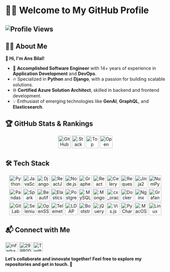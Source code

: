 # 👨‍💻 Welcome to My GitHub Profile  

![Profile Views](https://komarev.com/ghpvc/?username=YourGitHubUsername&label=Profile%20Views&color=0e75b6&style=flat) 
---

## 🧑‍💼 About Me  
**👋 Hi, I'm Ans Bilal!**  
- 🚀 **Accomplished Software Engineer** with 14+ years of experience in **Application Development** and **DevOps**.  
- 🔥 Specialized in **Python** and **Django**, with a passion for building scalable solutions.  
- 🌐 **Certified Azure Solution Architect**, skilled in backend and frontend development.  
- 💡 Enthusiast of emerging technologies like **GenAI**, **GraphQL**, and **Elasticsearch**.

## 🏆 GitHub Stats & Rankings  

<p align="center">
  <img src="https://img.shields.io/badge/GitHub%20Rank-Top%205%25-brightgreen?style=for-the-badge" alt="GitHub Rank" height="40" />
  <img src="https://img.shields.io/badge/Stack%20Overflow%20Reputation-10k+-orange?style=for-the-badge" alt="Stack Overflow Reputation" height="40" />
  <img src="https://img.shields.io/badge/Top%20Python%20Developer%20Badge-💻-blue?style=for-the-badge" alt="Top Python Developer" height="40" />
  <img src="https://img.shields.io/badge/Open%20Source%20Contributor-Active-blueviolet?style=for-the-badge" alt="Open Source Contributor" height="40" />
</p>

## 🛠️ Tech Stack  

<p align="center">
  <!-- Languages -->
  <img src="https://img.shields.io/badge/Python-3776AB?style=for-the-badge&logo=python&logoColor=white" alt="Python" height="40" />
  <img src="https://img.shields.io/badge/JavaScript-F7DF1E?style=for-the-badge&logo=javascript&logoColor=black" alt="JavaScript" height="40" />

  <!-- Frameworks -->
  <img src="https://img.shields.io/badge/Django-092E20?style=for-the-badge&logo=django&logoColor=white" alt="Django" height="40" />
  <img src="https://img.shields.io/badge/React-20232A?style=for-the-badge&logo=react&logoColor=61DAFB" alt="ReactJS" height="40" />
  <img src="https://img.shields.io/badge/Node.js-339933?style=for-the-badge&logo=nodedotjs&logoColor=white" alt="Node.js" height="40" />
  <img src="https://img.shields.io/badge/Graphene-FFFFFF?style=for-the-badge&logo=graphql&logoColor=blue" alt="Graphene" height="40" />
  <img src="https://img.shields.io/badge/React%20Native-61DAFB?style=for-the-badge&logo=react&logoColor=black" alt="React Native" height="40" />
  <img src="https://img.shields.io/badge/Celery-37814A?style=for-the-badge&logo=celery&logoColor=white" alt="Celery" height="40" />
  
  <!-- Libraries -->
  <img src="https://img.shields.io/badge/Requests-008080?style=for-the-badge&logo=python&logoColor=white" alt="Requests" height="40" />
  <img src="https://img.shields.io/badge/Jinja2-B41717?style=for-the-badge&logo=jinja&logoColor=white" alt="Jinja2" height="40" />
  <img src="https://img.shields.io/badge/NumPy-013243?style=for-the-badge&logo=numpy&logoColor=white" alt="NumPy" height="40" />
  <img src="https://img.shields.io/badge/Pandas-150458?style=for-the-badge&logo=pandas&logoColor=white" alt="Pandas" height="40" />
  <img src="https://img.shields.io/badge/Spark-E25A1C?style=for-the-badge&logo=apachespark&logoColor=white" alt="Spark" height="40" />
  <img src="https://img.shields.io/badge/Beautiful%20Soup-4B0082?style=for-the-badge&logo=python&logoColor=white" alt="Beautiful Soup" height="40" />
  <img src="https://img.shields.io/badge/Elasticsearch-005571?style=for-the-badge&logo=elasticsearch&logoColor=white" alt="Elasticsearch" height="40" />

  <!-- Databases -->
  <img src="https://img.shields.io/badge/PostgreSQL-336791?style=for-the-badge&logo=postgresql&logoColor=white" alt="PostgreSQL" height="40" />
  <img src="https://img.shields.io/badge/MySQL-4479A1?style=for-the-badge&logo=mysql&logoColor=white" alt="MySQL" height="40" />
  <img src="https://img.shields.io/badge/MongoDB-4EA94B?style=for-the-badge&logo=mongodb&logoColor=white" alt="MongoDB" height="40" />
  <img src="https://img.shields.io/badge/cx_oracle-F80000?style=for-the-badge&logo=oracle&logoColor=white" alt="cx_oracle" height="40" />

  <!-- Tools & DevOps -->
  <img src="https://img.shields.io/badge/Docker-2496ED?style=for-the-badge&logo=docker&logoColor=white" alt="Docker" height="40" />
  <img src="https://img.shields.io/badge/Nginx-009639?style=for-the-badge&logo=nginx&logoColor=white" alt="Nginx" height="40" />
  <img src="https://img.shields.io/badge/Grafana-F46800?style=for-the-badge&logo=grafana&logoColor=white" alt="Grafana" height="40" />
  <img src="https://img.shields.io/badge/GitLab-FC6D26?style=for-the-badge&logo=gitlab&logoColor=white" alt="GitLab" height="40" />
  <img src="https://img.shields.io/badge/Selenium-43B02A?style=for-the-badge&logo=selenium&logoColor=white" alt="Selenium" height="40" />
  <img src="https://img.shields.io/badge/OpenSSL-721412?style=for-the-badge&logo=openssl&logoColor=white" alt="OpenSSL" height="40" />
  <img src="https://img.shields.io/badge/Telemetry-8B008B?style=for-the-badge&logo=telemetry&logoColor=white" alt="Telemetry" height="40" />
  <img src="https://img.shields.io/badge/LDAP-FF8000?style=for-the-badge&logo=ldap&logoColor=white" alt="LDAP" height="40" />
  
  <!-- Frontend -->
  <img src="https://img.shields.io/badge/Bootstrap-563D7C?style=for-the-badge&logo=bootstrap&logoColor=white" alt="Bootstrap" height="40" />
  <img src="https://img.shields.io/badge/jQuery-0769AD?style=for-the-badge&logo=jquery&logoColor=white" alt="jQuery" height="40" />
  <img src="https://img.shields.io/badge/Vis.js-F39C12?style=for-the-badge&logo=javascript&logoColor=white" alt="Vis.js" height="40" />

  <!-- IDEs -->
  <img src="https://img.shields.io/badge/PyCharm-000000?style=for-the-badge&logo=pycharm&logoColor=white" alt="PyCharm" height="40" />

  <!-- Operating Systems -->
  <img src="https://img.shields.io/badge/Mac-000000?style=for-the-badge&logo=apple&logoColor=white" alt="MacOS" height="40" />
  <img src="https://img.shields.io/badge/Linux-FCC624?style=for-the-badge&logo=linux&logoColor=black" alt="Linux" height="40" />
</p>


## 📬 Connect with Me  

<p align="left">
  <a href="https://www.linkedin.com/in/ansbilal" target="blank"><img align="center" src="https://raw.githubusercontent.com/rahuldkjain/github-profile-readme-generator/master/src/images/icons/Social/linked-in-alt.svg" alt="mfarhan133" height="30" width="40" /></a>
  <a href="https://stackoverflow.com/users/8718274" target="blank"><img align="center" src="https://raw.githubusercontent.com/rahuldkjain/github-profile-readme-generator/master/src/images/icons/Social/stack-overflow.svg" alt="2998007" height="30" width="40" /></a>
  <a href="https://twitter.com/ansbilal117" target="blank"><img align="center" src="https://raw.githubusercontent.com/rahuldkjain/github-profile-readme-generator/master/src/images/icons/Social/twitter.svg" alt="Twitter" height="30" height="40"/>
  </a>
</p>

**Let’s collaborate and innovate together! Feel free to explore my repositories and get in touch. 🚀**  
